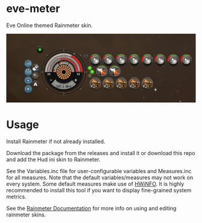 # eve-meter
Eve Online themed Rainmeter skin.

![Screenshot](Screenshot.png)

# Usage

Install Rainmeter if not already installed.

Download the package from the releases and install it or download this repo and add the Hud ini skin to Rainmeter.

See the Variables.inc file for user-configurable variables and Measures.inc for all measures. Note that the default variables/measures may not work on every system. Some default measures make use of [HWiNFO](https://www.hwinfo.com/). It is highly recommended to install this tool if you want to display fine-grained system metrics.

See the [Rainmeter Documentation](https://docs.rainmeter.net/) for more info on using and editing rainmeter skins.
